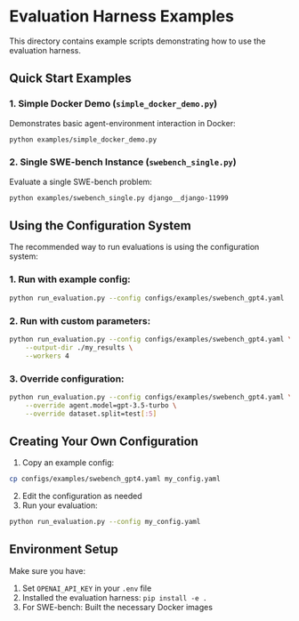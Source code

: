# Evaluation Harness Examples

This directory contains example scripts demonstrating how to use the evaluation harness.

## Quick Start Examples

### 1. Simple Docker Demo (`simple_docker_demo.py`)
Demonstrates basic agent-environment interaction in Docker:
```bash
python examples/simple_docker_demo.py
```

### 2. Single SWE-bench Instance (`swebench_single.py`)
Evaluate a single SWE-bench problem:
```bash
python examples/swebench_single.py django__django-11999
```

## Using the Configuration System

The recommended way to run evaluations is using the configuration system:

### 1. Run with example config:
```bash
python run_evaluation.py --config configs/examples/swebench_gpt4.yaml
```

### 2. Run with custom parameters:
```bash
python run_evaluation.py --config configs/examples/swebench_gpt4.yaml \
    --output-dir ./my_results \
    --workers 4
```

### 3. Override configuration:
```bash
python run_evaluation.py --config configs/examples/swebench_gpt4.yaml \
    --override agent.model=gpt-3.5-turbo \
    --override dataset.split=test[:5]
```

## Creating Your Own Configuration

1. Copy an example config:
```bash
cp configs/examples/swebench_gpt4.yaml my_config.yaml
```

2. Edit the configuration as needed
3. Run your evaluation:
```bash
python run_evaluation.py --config my_config.yaml
```

## Environment Setup

Make sure you have:
1. Set `OPENAI_API_KEY` in your `.env` file
2. Installed the evaluation harness: `pip install -e .`
3. For SWE-bench: Built the necessary Docker images